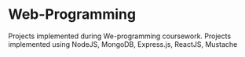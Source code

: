 # Web-Programming
Projects implemented during We-programming coursework.
Projects implemented using NodeJS, MongoDB, Express.js, ReactJS, Mustache
